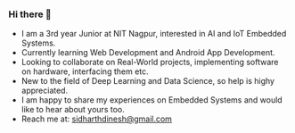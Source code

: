 ### Hi there 👋

- I am a 3rd year Junior at NIT Nagpur, interested in AI and IoT Embedded Systems.
- Currently learning Web Development and Android App Development.
- Looking to collaborate on Real-World projects, implementing software on hardware, interfacing them etc. 
- New to the field of Deep Learning and Data Science, so help is highy appreciated.
- I am happy to share my experiences on Embedded Systems and would like to hear about yours too.
- Reach me at: sidharthdinesh@gmail.com


<!--
**Sidharth-Dinesh/Sidharth-Dinesh** is a ✨ _special_ ✨ repository because its `README.md` (this file) appears on your GitHub profile.

Here are some ideas to get you started:

- 🔭 I’m currently working on AI and IoT Embedded Systems projects.
- 🌱 I’m currently learning Robotics and Web development.
- 👯 I’m looking to collaborate on Real-World projects implmenting software on hardware, interfacing them etc. 
- 🤔 I’m looking for help with Deep Learning projects and Data Science.
- 💬 Ask me about anything related to basic hardware and its programming implementation.
- 📫 How to reach me: sidharthdinesh@gmail.com
-->
